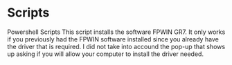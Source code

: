 # Scripts
Powershell Scripts
This script installs the software FPWIN GR7. It only works if you previously had the FPWIN software installed since you already have the driver that is required.
I did not take into accound the pop-up that shows up asking if you will allow your computer to install the driver needed.
